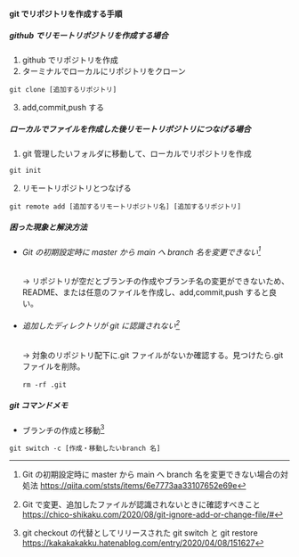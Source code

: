 #### git でリポジトリを作成する手順

##### github でリモートリポジトリを作成する場合

1. github でリポジトリを作成
2. ターミナルでローカルにリポジトリをクローン

```
git clone [追加するリポジトリ]
```

3. add,commit,push する

##### ローカルでファイルを作成した後リモートリポジトリにつなげる場合

1. git 管理したいフォルダに移動して、ローカルでリポジトリを作成

```
git init
```

2. リモートリポジトリとつなげる

```
git remote add [追加するリモートリポジトリ名] [追加するリポジトリ]
```

##### 困った現象と解決方法

- ###### Git の初期設定時に master から main へ branch 名を変更できない[^1]

  → リポジトリが空だとブランチの作成やブランチ名の変更ができないため、README、または任意のファイルを作成し、add,commit,push すると良い。

- ###### 追加したディレクトリが git に認識されない[^2]

  → 対象のリポジトリ配下に.git ファイルがないか確認する。見つけたら.git ファイルを削除。

  ```
  rm -rf .git 　
  ```

[^1]:
    Git の初期設定時に master から main へ branch 名を変更できない場合の対処法
    https://qiita.com/ststs/items/6e7773aa33107652e69e

[^2]:
    Git で変更、追加したファイルが認識されないときに確認すべきこと
    https://chico-shikaku.com/2020/08/git-ignore-add-or-change-file/#

##### git コマンドメモ

- ブランチの作成と移動[^3]

```
git switch -c [作成・移動したいbranch 名]　
```

[^3]:
    git checkout の代替としてリリースされた git switch と git restore
    https://kakakakakku.hatenablog.com/entry/2020/04/08/151627

